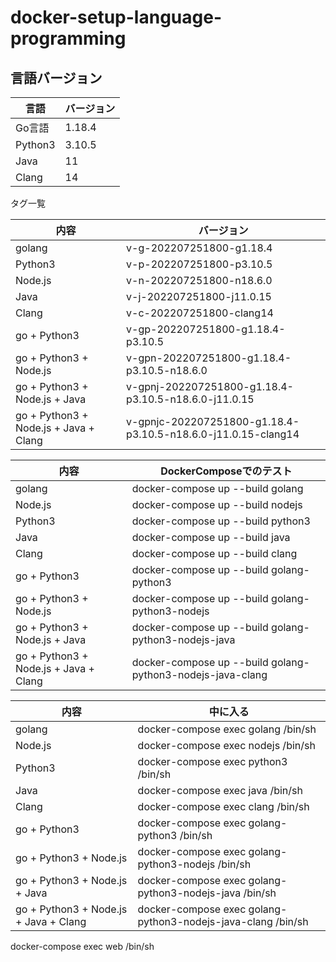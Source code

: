 # docker-setup-language-programming
## 言語バージョン

| 言語      | バージョン  |
|---------|--------|
| Go言語    | 1.18.4 |
| Python3 | 3.10.5 |
| Java    | 11     |
| Clang   | 14     |

タグ一覧

| 内容                                    | バージョン                                                         |
|---------------------------------------|---------------------------------------------------------------|
| golang                                | v-g-202207251800-g1.18.4                                      |
| Python3                               | v-p-202207251800-p3.10.5                                      |
| Node.js                               | v-n-202207251800-n18.6.0                                      |
| Java                                  | v-j-202207251800-j11.0.15                                     |
| Clang                                 | v-c-202207251800-clang14                                      |
| go + Python3                          | v-gp-202207251800-g1.18.4-p3.10.5                             |
| go + Python3 + Node.js                | v-gpn-202207251800-g1.18.4-p3.10.5-n18.6.0                    |
| go + Python3 + Node.js + Java         | v-gpnj-202207251800-g1.18.4-p3.10.5-n18.6.0-j11.0.15          |
| go + Python3 + Node.js + Java + Clang | v-gpnjc-202207251800-g1.18.4-p3.10.5-n18.6.0-j11.0.15-clang14 |


| 内容                                    | DockerComposeでのテスト                                         |
|---------------------------------------|------------------------------------------------------------|
| golang                                | docker-compose up --build golang                           |
| Node.js                               | docker-compose up --build nodejs                           |
| Python3                               | docker-compose up --build python3                          |
| Java                                  | docker-compose up --build java                             |
| Clang                                 | docker-compose up --build clang                            |
| go + Python3                          | docker-compose up --build golang-python3                   |
| go + Python3 + Node.js                | docker-compose up --build golang-python3-nodejs            |
| go + Python3 + Node.js + Java         | docker-compose up --build golang-python3-nodejs-java       |
| go + Python3 + Node.js + Java + Clang | docker-compose up --build golang-python3-nodejs-java-clang |


| 内容                                    | 中に入る                                                         |
|---------------------------------------|--------------------------------------------------------------|
| golang                                | docker-compose exec golang /bin/sh                           |
| Node.js                               | docker-compose exec nodejs /bin/sh                           |
| Python3                               | docker-compose exec python3 /bin/sh                          |
| Java                                  | docker-compose exec java /bin/sh                             |
| Clang                                 | docker-compose exec clang /bin/sh                            |
| go + Python3                          | docker-compose exec golang-python3 /bin/sh                   |
| go + Python3 + Node.js                | docker-compose exec golang-python3-nodejs /bin/sh            |
| go + Python3 + Node.js + Java         | docker-compose exec golang-python3-nodejs-java /bin/sh       |
| go + Python3 + Node.js + Java + Clang | docker-compose exec golang-python3-nodejs-java-clang /bin/sh |



docker-compose exec web /bin/sh





